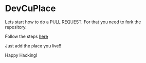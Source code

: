 # DevCuPlace

Lets start how to do a PULL REQUEST.
For that you need to fork the repository.

Follow the steps [here](CONTRIBUTING)

Just add the place you live!!

Happy Hacking!
